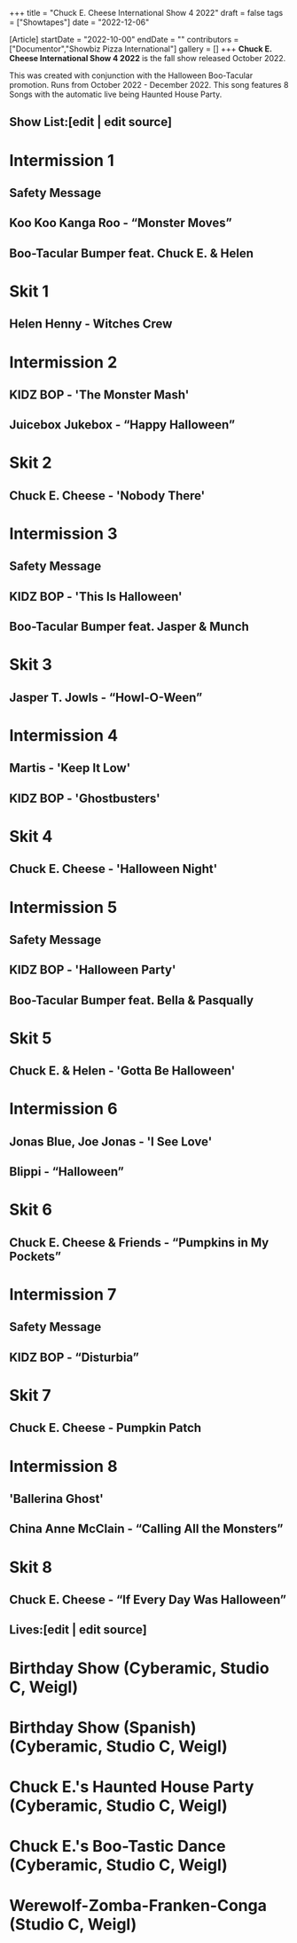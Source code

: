+++
title = "Chuck E. Cheese International Show 4 2022"
draft = false
tags = ["Showtapes"]
date = "2022-12-06"

[Article]
startDate = "2022-10-00"
endDate = ""
contributors = ["Documentor","Showbiz Pizza International"]
gallery = []
+++
<b>Chuck E. Cheese International Show 4 2022</b> is the fall show released October 2022.

This was created with conjunction with the Halloween Boo-Tacular promotion. Runs from October 2022 - December 2022. This song features 8 Songs with the automatic live being Haunted House Party.

<h2> Show List:[edit | edit source] </h2>

# <b>Intermission 1</b>
## Safety Message
## Koo Koo Kanga Roo - “Monster Moves”
## Boo-Tacular Bumper feat. Chuck E. & Helen
# <b>Skit 1</b>
## Helen Henny - Witches Crew
# <b>Intermission 2</b>
## KIDZ BOP - 'The Monster Mash'
## Juicebox Jukebox - “Happy Halloween”
# <b>Skit 2</b>
## Chuck E. Cheese - 'Nobody There'
# <b>Intermission 3</b>
## Safety Message
## KIDZ BOP - 'This Is Halloween'
## Boo-Tacular Bumper feat. Jasper & Munch
# <b>Skit 3</b>
## Jasper T. Jowls - “Howl-O-Ween”
# <b>Intermission 4</b>
## Martis - 'Keep It Low'
## KIDZ BOP - 'Ghostbusters'
# <b>Skit 4</b>
## Chuck E. Cheese - 'Halloween Night'
# <b>Intermission 5</b>
## Safety Message
## KIDZ BOP - 'Halloween Party'
## Boo-Tacular Bumper feat. Bella & Pasqually
# <b>Skit 5</b>
## Chuck E. & Helen - 'Gotta Be Halloween'
# <b>Intermission 6</b>
## Jonas Blue, Joe Jonas - 'I See Love'
## Blippi - “Halloween”
# <b>Skit 6</b>
## Chuck E. Cheese & Friends - “Pumpkins in My Pockets”
# <b>Intermission 7</b>
## Safety Message
## KIDZ BOP - “Disturbia”
# <b>Skit 7</b>
## Chuck E. Cheese - Pumpkin Patch
# <b>Intermission 8</b>
## 'Ballerina Ghost'
## China Anne McClain - “Calling All the Monsters”
# <b>Skit 8</b>
## Chuck E. Cheese - “If Every Day Was Halloween”

<h2> Lives:[edit | edit source] </h2>

# Birthday Show (Cyberamic, Studio C, Weigl)
# Birthday Show (Spanish) (Cyberamic, Studio C, Weigl)
# Chuck E.'s Haunted House Party (Cyberamic, Studio C, Weigl)
# Chuck E.'s Boo-Tastic Dance (Cyberamic, Studio C, Weigl)
# Werewolf-Zomba-Franken-Conga (Studio C, Weigl)